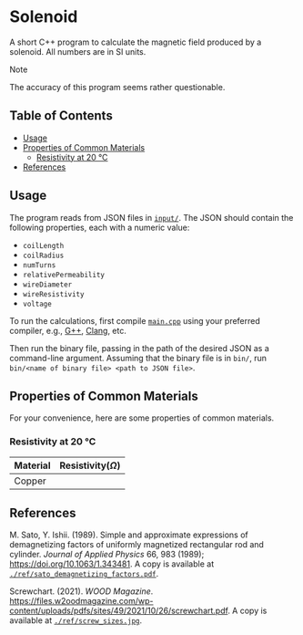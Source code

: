 # Solenoid

A short C++ program to calculate the magnetic field produced by a solenoid.
All numbers are in SI units.

> [!NOTE]
> The accuracy of this program seems rather questionable.

## Table of Contents

- [Usage](#usage)
- [Properties of Common Materials](#properties-of-common-materials)
  - [Resistivity at 20 °C](#resistivity-at-20-c)
- [References](#references)

## Usage

The program reads from JSON files in [`input/`](./input/).
The JSON should contain the following properties, each with a numeric value:

- `coilLength`
- `coilRadius`
- `numTurns`
- `relativePermeability`
- `wireDiameter`
- `wireResistivity`
- `voltage`

To run the calculations, first compile [`main.cpp`](./src/main.cpp) using your preferred compiler,
e.g., [G++](https://gcc.gnu.org/), [Clang](https://clang.llvm.org/), etc.

Then run the binary file, passing in the path of the desired JSON as a command-line argument.
Assuming that the binary file is in `bin/`, run `bin/<name of binary file> <path to JSON file>`.

## Properties of Common Materials

For your convenience, here are some properties of common materials.

### Resistivity at 20 °C

| Material | Resistivity($\Omega$) |
| -------- | --------------------- |
| Copper   |                       |

## References

M. Sato, Y. Ishii. (1989). Simple and approximate expressions of demagnetizing factors of uniformly magnetized rectangular rod and cylinder.
*Journal of Applied Physics* 66, 983 (1989); <https://doi.org/10.1063/1.343481>.
A copy is available at [`./ref/sato_demagnetizing_factors.pdf`](./ref/sato_demagnetizing_factors.pdf).

Screwchart. (2021). *WOOD Magazine*. <https://files.w2oodmagazine.com/wp-content/uploads/pdfs/sites/49/2021/10/26/screwchart.pdf>.
A copy is available at [`./ref/screw_sizes.jpg`](./ref/screw_sizes.jpg).
